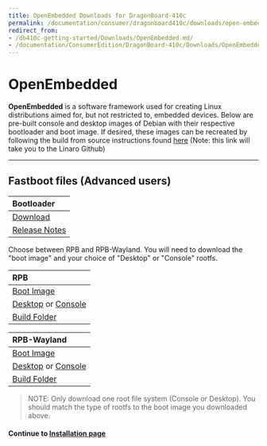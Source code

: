 ```yaml
---
title: OpenEmbedded Downloads for DragonBoard-410c
permalink: /documentation/consumer/dragonboard410c/downloads/open-embedded.md.html
redirect_from:
- /db410c-getting-started/Downloads/OpenEmbedded.md/
- /documentation/ConsumerEdition/DragonBoard-410c/Downloads/OpenEmbedded.md.html
---
```

# OpenEmbedded

**OpenEmbedded** is a software framework used for creating Linux distributions aimed for, but not restricted to, embedded devices. Below are pre-built console and desktop images of Debian with their respective bootloader and boot image. If desired, these images can be recreated by following the build from source instructions found [here](https://github.com/Linaro/documentation/blob/master/Reference-Platform/CECommon/OE.md) (Note: this link will take you to the Linaro Github)

***

## Fastboot files (Advanced users)

| Bootloader                                                                                                                              |
|:----------------------------------------------------------------------------------------------------------------------------------------|
| [Download](http://builds.96boards.org/releases/dragonboard410c/linaro/rescue/latest/dragonboard410c_bootloader_emmc_linux-*.zip)        |
| [Release Notes](http://builds.96boards.org/releases/dragonboard410c/linaro/rescue/latest/)      |

Choose between RPB and RPB-Wayland. You will need to download the "boot image" and your choice of "Desktop" or "Console" rootfs.

| RPB                                                                                                                                     |
|:----------------------------------------------------------------------------------------------------------------------------------------|
| [Boot Image](http://releases.linaro.org/96boards/reference-platform/openembedded/dragonboard410c/latest/rpb/boot-Image--*-dragonboard-410c-*.img)                                                                                                               |
| [Desktop](http://releases.linaro.org/96boards/reference-platform/openembedded/dragonboard410c/latest/rpb/rpb-desktop-image-dragonboard-410c-*.rootfs.ext4.gz) or [Console](http://releases.linaro.org/96boards/reference-platform/openembedded/dragonboard410c/latest/rpb/rpb-console-image-dragonboard-410c-*.rootfs.ext4.gz)                                                       |
| [Build Folder](http://releases.linaro.org/96boards/reference-platform/openembedded/dragonboard410c/latest/rpb/)                         |

| RPB-Wayland                                                                                                                             |
|:----------------------------------------------------------------------------------------------------------------------------------------|
| [Boot Image](http://releases.linaro.org/96boards/reference-platform/openembedded/dragonboard410c/latest/rpb-wayland/boot-Image--*-dragonboard-410c-*.img)                                                                                                               |
| [Desktop](http://releases.linaro.org/96boards/reference-platform/openembedded/dragonboard410c/latest/rpb-wayland/rpb-weston-image-dragonboard-410c-*.rootfs.ext4.gz) or [Console](http://releases.linaro.org/96boards/reference-platform/openembedded/dragonboard410c/latest/rpb-wayland/rpb-console-image-dragonboard-410c-*.rootfs.ext4.gz)                                               |
| [Build Folder](http://releases.linaro.org/96boards/reference-platform/openembedded/dragonboard410c/latest/rpb-wayland/)                 |

> NOTE: Only download one root file system (Console or Desktop). You should match the type of rootfs to the boot image you downloaded above.

#### Continue to [Installation page](../installation/)
